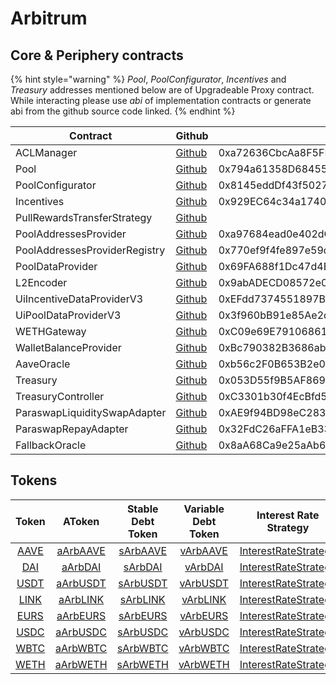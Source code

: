 # Arbitrum

## Core & Periphery contracts

{% hint style="warning" %}
_Pool_, _PoolConfigurator_, _Incentives_ and _Treasury_ addresses mentioned below are of Upgradeable Proxy contract. While interacting please use _abi_ of implementation contracts or generate abi from the github source code linked.
{% endhint %}

| Contract                      | Github                                                                                                                                | Address                                    |
| ----------------------------- | ------------------------------------------------------------------------------------------------------------------------------------- | ------------------------------------------ |
| ACLManager                    | [Github](https://github.com/aave/aave-v3-core/blob/master/contracts/protocol/configuration/ACLManager.sol)                            | 0xa72636CbcAa8F5FF95B2cc47F3CDEe83F3294a0B |
| Pool                          | [Github](https://github.com/aave/aave-v3-core/blob/master/contracts/protocol/pool/L2Pool.sol)                                         | 0x794a61358D6845594F94dc1DB02A252b5b4814aD |
| PoolConfigurator              | [Github](https://github.com/aave/aave-v3-core/blob/master/contracts/protocol/pool/PoolConfigurator.sol)                               | 0x8145eddDf43f50276641b55bd3AD95944510021E |
| Incentives                    | [Github](https://github.com/aave/aave-v3-periphery/blob/master/contracts/rewards/RewardsController.sol)                               | 0x929EC64c34a17401F460460D4B9390518E5B473e |
| PullRewardsTransferStrategy   | [Github](https://github.com/aave/aave-v3-periphery/blob/master/contracts/rewards/transfer-strategies/PullRewardsTransferStrategy.sol) |                                            |
| PoolAddressesProvider         | [Github](https://github.com/aave/aave-v3-core/blob/master/contracts/protocol/configuration/PoolAddressesProvider.sol)                 | 0xa97684ead0e402dC232d5A977953DF7ECBaB3CDb |
| PoolAddressesProviderRegistry | [Github](https://github.com/aave/aave-v3-core/blob/master/contracts/protocol/configuration/PoolAddressesProviderRegistry.sol)         | 0x770ef9f4fe897e59daCc474EF11238303F9552b6 |
| PoolDataProvider              | [Github](https://github.com/aave/aave-v3-core/blob/master/contracts/misc/AaveProtocolDataProvider.sol)                                | 0x69FA688f1Dc47d4B5d8029D5a35FB7a548310654 |
| L2Encoder                     | [Github](https://github.com/aave/aave-v3-core/blob/master/contracts/misc/L2Encoder.sol)                                               | 0x9abADECD08572e0eA5aF4d47A9C7984a5AA503dC |
| UiIncentiveDataProviderV3     | [Github](https://github.com/aave/aave-v3-periphery/blob/master/contracts/misc/UiIncentiveDataProviderV3.sol)                          | 0xEFdd7374551897B11a23Ec7b5694C713DFDa76f1 |
| UiPoolDataProviderV3          | [Github](https://github.com/aave/aave-v3-periphery/blob/master/contracts/misc/UiPoolDataProviderV3.sol)                               | 0x3f960bB91e85Ae2dB561BDd01B515C5A5c65802b |
| WETHGateway                   | [Github](https://github.com/aave/aave-v3-periphery/blob/master/contracts/misc/WETHGateway.sol)                                        | 0xC09e69E79106861dF5d289dA88349f10e2dc6b5C |
| WalletBalanceProvider         | [Github](https://github.com/aave/aave-v3-periphery/blob/master/contracts/misc/WalletBalanceProvider.sol)                              | 0xBc790382B3686abffE4be14A030A96aC6154023a |
| AaveOracle                    | [Github](https://github.com/aave/aave-v3-core/blob/master/contracts/misc/AaveOracle.sol)                                              | 0xb56c2F0B653B2e0b10C9b928C8580Ac5Df02C7C7 |
| Treasury                      | [Github](https://github.com/aave/aave-v3-periphery/blob/master/contracts/treasury/Collector.sol)                                      | 0x053D55f9B5AF8694c503EB288a1B7E552f590710 |
| TreasuryController            | [Github](https://github.com/aave/aave-v3-periphery/blob/master/contracts/treasury/CollectorController.sol)                            | 0xC3301b30f4EcBfd59dE0d74e89690C1a70C6f21B |
| ParaswapLiquiditySwapAdapter  | [Github](https://github.com/aave/aave-v3-periphery/blob/master/contracts/adapters/paraswap/ParaSwapLiquiditySwapAdapter.sol)          | 0xAE9f94BD98eC2831a1330e0418bE0fDb5C95C2B9 |
| ParaswapRepayAdapter          | [Github](https://github.com/aave/aave-v3-periphery/blob/master/contracts/adapters/paraswap/ParaSwapRepayAdapter.sol)                  | 0x32FdC26aFFA1eB331263Bcdd59F2e46eCbCC2E24 |
| FallbackOracle                | [Github](https://github.com/aave/aave-v3-core/blob/master/contracts/mocks/oracle/PriceOracle.sol)                                     | 0x8aA68Ca9e25aAb6f9f41bF341d12Ab407AE099E2 |

## Tokens

|                                        Token                                        |                                          AToken                                         |                                    Stable Debt Token                                    |                                   Variable Debt Token                                   |                                        Interest Rate Strategy                                       |
| :---------------------------------------------------------------------------------: | :-------------------------------------------------------------------------------------: | :-------------------------------------------------------------------------------------: | :-------------------------------------------------------------------------------------: | :-------------------------------------------------------------------------------------------------: |
|    [AAVE](https://arbiscan.io/address/0xba5ddd1f9d7f570dc94a51479a000e3bce967196)   |    [aArbAAVE](https://arbiscan.io/address/0xf329e36C7bF6E5E86ce2150875a84Ce77f477375)   |    [sArbAAVE](https://arbiscan.io/address/0xfAeF6A702D15428E588d4C0614AEFb4348D83D48)   |    [vArbAAVE](https://arbiscan.io/address/0xE80761Ea617F66F96274eA5e8c37f03960ecC679)   | [InterestRateStrategy](https://arbiscan.io/address/0x9b34E3e183c9b0d1a08fF57a8fb59c821616295f#code) |
|    [DAI](https://arbiscan.io/address/0xda10009cbd5d07dd0cecc66161fc93d7c9000da1)    |    [aArbDAI](https://arbiscan.io/address/0x82E64f49Ed5EC1bC6e43DAD4FC8Af9bb3A2312EE)    |    [sArbDAI](https://arbiscan.io/address/0xd94112B5B62d53C9402e7A60289c6810dEF1dC9B)    |    [vArbDAI](https://arbiscan.io/address/0x8619d80FB0141ba7F184CbF22fd724116D9f7ffC)    | [InterestRateStrategy](https://arbiscan.io/address/0xA9F3C3caE095527061e6d270DBE163693e6fda9D#code) |
| [USDT](https://arbiscan.io/address/0xfd086bc7cd5c481dcc9c85ebe478a1c0b69fcbb9#code) | [aArbUSDT](https://arbiscan.io/address/0x6ab707aca953edaefbc4fd23ba73294241490620#code) | [sArbUSDT](https://arbiscan.io/address/0x70effc565db6eef7b927610155602d31b670e802#code) | [vArbUSDT](https://arbiscan.io/address/0xfb00ac187a8eb5afae4eace434f493eb62672df7#code) | [InterestRateStrategy](https://arbiscan.io/address/0x41B66b4b6b4c9dab039d96528D1b88f7BAF8C5A4#code) |
|    [LINK](https://arbiscan.io/address/0xf97f4df75117a78c1a5a0dbb814af92458539fb4)   |    [aArbLINK](https://arbiscan.io/address/0x191c10Aa4AF7C30e871E70C95dB0E4eb77237530)   | [sArbLINK](https://arbiscan.io/address/0x89D976629b7055ff1ca02b927BA3e020F22A44e4#code) |    [vArbLINK](https://arbiscan.io/address/0x953A573793604aF8d41F306FEb8274190dB4aE0e)   | [InterestRateStrategy](https://arbiscan.io/address/0x9b34E3e183c9b0d1a08fF57a8fb59c821616295f#code) |
|    [EURS](https://arbiscan.io/address/0xd22a58f79e9481d1a88e00c343885a588b34b68b)   |    [aArbEURS](https://arbiscan.io/address/0x6d80113e533a2C0fe82EaBD35f1875DcEA89Ea97)   | [sArbEURS](https://arbiscan.io/address/0xF15F26710c827DDe8ACBA678682F3Ce24f2Fb56E#code) |    [vArbEURS](https://arbiscan.io/address/0x4a1c3aD6Ed28a636ee1751C69071f6be75DEb8B8)   | [InterestRateStrategy](https://arbiscan.io/address/0x41B66b4b6b4c9dab039d96528D1b88f7BAF8C5A4#code) |
|    [USDC](https://arbiscan.io/address/0xFF970A61A04b1cA14834A43f5dE4533eBDDB5CC8)   |    [aArbUSDC](https://arbiscan.io/address/0x625E7708f30cA75bfd92586e17077590C60eb4cD)   | [sArbUSDC](https://arbiscan.io/address/0x307ffe186F84a3bc2613D1eA417A5737D69A7007#code) |    [vArbUSDC](https://arbiscan.io/address/0xFCCf3cAbbe80101232d343252614b6A3eE81C989)   | [InterestRateStrategy](https://arbiscan.io/address/0x41B66b4b6b4c9dab039d96528D1b88f7BAF8C5A4#code) |
|    [WBTC](https://arbiscan.io/address/0x2f2a2543B76A4166549F7aaB2e75Bef0aefC5B0f)   |    [aArbWBTC](https://arbiscan.io/address/0x078f358208685046a11C85e8ad32895DED33A249)   | [sArbWBTC](https://arbiscan.io/address/0x633b207Dd676331c413D4C013a6294B0FE47cD0e#code) |    [vArbWBTC](https://arbiscan.io/address/0x92b42c66840C7AD907b4BF74879FF3eF7c529473)   | [InterestRateStrategy](https://arbiscan.io/address/0x9b34E3e183c9b0d1a08fF57a8fb59c821616295f#code) |
|    [WETH](https://arbiscan.io/address/0x82aF49447D8a07e3bd95BD0d56f35241523fBab1)   |    [aArbWETH](https://arbiscan.io/address/0xe50fA9b3c56FfB159cB0FCA61F5c9D750e8128c8)   | [sArbWETH](https://arbiscan.io/address/0xD8Ad37849950903571df17049516a5CD4cbE55F6#code) |    [vArbWETH](https://arbiscan.io/address/0x0c84331e39d6658Cd6e6b9ba04736cC4c4734351)   | [InterestRateStrategy](https://arbiscan.io/address/0x9b34E3e183c9b0d1a08fF57a8fb59c821616295f#code) |
